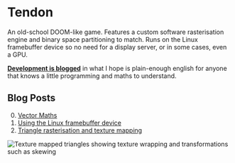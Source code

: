 # Tendon

An old-school DOOM-like game. Features a custom software rasterisation engine and binary space partitioning to match. Runs on the Linux framebuffer device so no need for a display server, or in some cases, even a GPU.

[**Development is blogged**](#blog-posts) in what I hope is plain-enough english for anyone that knows a little programming and maths to understand.

## Blog Posts
0. [Vector Maths](https://aidop.github.io/blog/2020/01/04/software-rasteriser-vectors)
1. [Using the Linux framebuffer device](https://aidop.github.io/blog/2020/01/14/software-rasteriser-framebuffer)
2. [Triangle rasterisation and texture mapping](https://aidop.github.io/blog/2020/01/16/software-rasteriser-triangles)

![Texture mapped triangles showing texture wrapping and transformations such as skewing](https://aidop.github.io/blog/assets/texture_mapping_triangles.png)